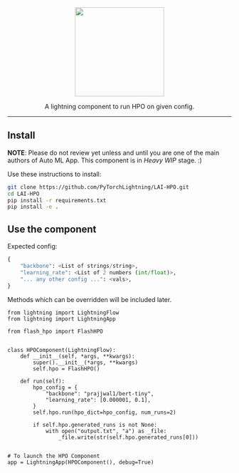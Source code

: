 <div align="center">
<img src="https://pl-bolts-doc-images.s3.us-east-2.amazonaws.com/lai.png" width="200px">

A lightning component to run HPO on given config.

______________________________________________________________________

</div>

## Install

**NOTE**: Please do not review yet unless and until you are one of the main authors of Auto ML App. This component is in _Heavy WIP_ stage. :)

Use these instructions to install:

```bash
git clone https://github.com/PyTorchLightning/LAI-HPO.git
cd LAI-HPO
pip install -r requirements.txt
pip install -e .
```

## Use the component

Expected config:

```python
{
    "backbone": <List of strings/string>,
    "learning_rate": <List of 2 numbers (int/float)>,
    "... any other config ...": <vals>,
}
```

Methods which can be overridden will be included later.

```
from lightning import LightningFlow
from lightning import LightningApp

from flash_hpo import FlashHPO


class HPOComponent(LightningFlow):
    def __init__(self, *args, **kwargs):
        super().__init__(*args, **kwargs)
        self.hpo = FlashHPO()

    def run(self):
        hpo_config = {
            "backbone": "prajjwal1/bert-tiny",
            "learning_rate": [0.000001, 0.1],
        }
        self.hpo.run(hpo_dict=hpo_config, num_runs=2)

        if self.hpo.generated_runs is not None:
            with open("output.txt", "a") as _file:
                _file.write(str(self.hpo.generated_runs[0]))


# To launch the HPO Component
app = LightningApp(HPOComponent(), debug=True)
```
